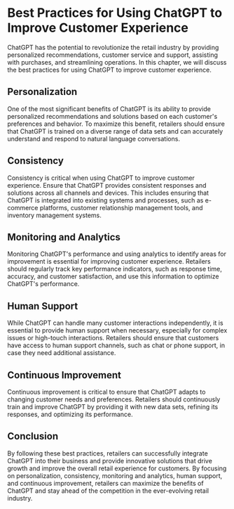 Best Practices for Using ChatGPT to Improve Customer Experience
===================================================================================================================

ChatGPT has the potential to revolutionize the retail industry by providing personalized recommendations, customer service and support, assisting with purchases, and streamlining operations. In this chapter, we will discuss the best practices for using ChatGPT to improve customer experience.

Personalization
---------------

One of the most significant benefits of ChatGPT is its ability to provide personalized recommendations and solutions based on each customer's preferences and behavior. To maximize this benefit, retailers should ensure that ChatGPT is trained on a diverse range of data sets and can accurately understand and respond to natural language conversations.

Consistency
-----------

Consistency is critical when using ChatGPT to improve customer experience. Ensure that ChatGPT provides consistent responses and solutions across all channels and devices. This includes ensuring that ChatGPT is integrated into existing systems and processes, such as e-commerce platforms, customer relationship management tools, and inventory management systems.

Monitoring and Analytics
------------------------

Monitoring ChatGPT's performance and using analytics to identify areas for improvement is essential for improving customer experience. Retailers should regularly track key performance indicators, such as response time, accuracy, and customer satisfaction, and use this information to optimize ChatGPT's performance.

Human Support
-------------

While ChatGPT can handle many customer interactions independently, it is essential to provide human support when necessary, especially for complex issues or high-touch interactions. Retailers should ensure that customers have access to human support channels, such as chat or phone support, in case they need additional assistance.

Continuous Improvement
----------------------

Continuous improvement is critical to ensure that ChatGPT adapts to changing customer needs and preferences. Retailers should continuously train and improve ChatGPT by providing it with new data sets, refining its responses, and optimizing its performance.

Conclusion
----------

By following these best practices, retailers can successfully integrate ChatGPT into their business and provide innovative solutions that drive growth and improve the overall retail experience for customers. By focusing on personalization, consistency, monitoring and analytics, human support, and continuous improvement, retailers can maximize the benefits of ChatGPT and stay ahead of the competition in the ever-evolving retail industry.
